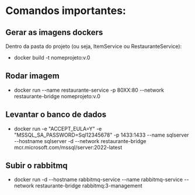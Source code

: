 # Comandos importantes:

## Gerar as imagens dockers
Dentro da pasta do projeto (ou seja, ItemService ou RestauranteService):
- docker build -t nomeprojeto:v.0

## Rodar imagem
- docker run --name restaurante-service -p 80XX:80 --network restaurante-bridge nomeprojeto:v.0

## Levantar o banco de dados
- docker run -e "ACCEPT_EULA=Y" -e "MSSQL_SA_PASSWORD=Sql12345678" -p 1433:1433 --name sqlserver --hostname sqlserver -d --network restaurante-bridge mcr.microsoft.com/mssql/server:2022-latest

## Subir o rabbitmq
- docker run -d --hostname rabbitmq-service --name rabbitmq-service --network restaurante-bridge rabbitmq:3-management